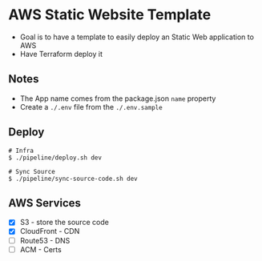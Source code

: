 # AWS Static Website Template
- Goal is to have a template to easily deploy an Static Web application to AWS
- Have Terraform deploy it




## Notes
- The App name comes from the package.json `name` property
- Create a `./.env` file from the `./.env.sample`




## Deploy
```shell
# Infra
$ ./pipeline/deploy.sh dev

# Sync Source
$ ./pipeline/sync-source-code.sh dev

```



## AWS Services
- [x] S3 - store the source code
- [x] CloudFront - CDN
- [ ] Route53 - DNS
- [ ] ACM - Certs

